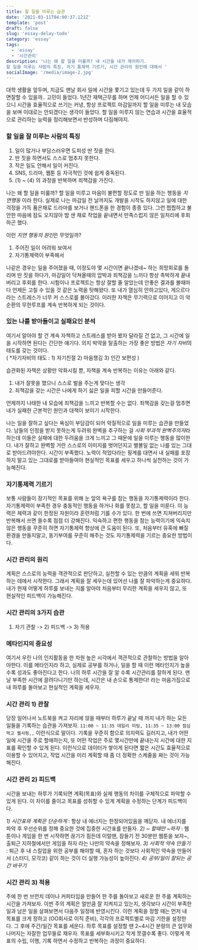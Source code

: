 ```yaml
---
title: 할 일을 미루는 습관
date: '2021-03-11T04:00:37.121Z'
template: 'post'
draft: false
slug: 'essay-delay-todo'
category: 'essay'
tags:
  - 'essay'
  - '시간관리'
description: '나는 왜 할 일을 미룰까? 내 시간을 내가 제어하기.  
할 일을 미루는 사람의 특징, 자기 통제력 기르기, 시간 관리의 원인에 대해서 '
socialImage: '/media/image-2.jpg'
---
```


대학 생활을 앞두며, 지금도 맨날 회사 일에 시간을 쫓기고 있는데 두 가지 일을 같이 하면잘할 수 있을까.. 고민이 들었다. 1년간 재택근무를 하며 언제 어디서든 일을 할 수 있으니 시간을 효율적으로 쓰기는 커녕, 항상 프로젝트 마감일까지 할 일을 미루는 내 모습을 보며 이대로는 안되겠다는 생각이 들었다. 할 일을 미루지 않는 연습과 시간을 효율적으로 관리하는 능력을 정리해보면서 반성하며 다짐해야지.

### 할 일을 잘 미루는 사람의 특징

1. 일이 많거나 부담스러우면 도피성 딴 짓을 한다.
2. 딴 짓을 하면서도 스스로 멈추지 못한다.
3. 작은 일도 안해서 일이 커진다.
4. SNS, 드라마, 웹툰 등 자극적인 것에 쉽게 중독된다.
5. (1) ~ (4) 의 과정을 반복하며 죄책감을 가진다.

나는 왜 할 일을 미룰까? 할 일을 미루고 마음이 불편할 정도로 딴 일을 하는 행동을 _지연행동_ 이라 한다. 실제로 나는 마감일 전 날까지도 개발을 시작도 하지않고 일에 대한 걱정을 가득 품은채로 드라마를 보거나 핸드폰을 한 경험이 종종 있다. 그런 찝찝하고 불안한 마음에 잠도 오지않아 밤 샌 채로 작업을 끝내면서 만족스럽지 않은 일처리에 후회하곤 했다.

이런 *지연 행동의 원인*은 무엇일까?

1. 주어진 일이 어려워 보여서
2. 자기통제력이 부족해서

나같은 경우는 일을 주어졌을 때, 이정도야 몇 시간이면 끝나겠네~ 하는 희망회로를 돌리며 딴 짓을 하다가, 마감일이 닥쳐올때의 압박과 죄책감을 느끼다 항상 촉박하게 끝내버리고 후회를 한다. 시험이나 프로젝트는 항상 잘할 줄 알았는데 안좋은 결과를 볼때마다 언제든 고칠 수 있을 것 같은 노력을 탓해왔다. 또 내가 열심히 안하고있다, 게으르다 라는 스트레스가 너무 커 스스로를 몰아갔다. 이러한 자책은 무기력으로 이어지고 이 악순환의 무한루프를 계속 반복하게 되는 것이다.

### 있는 나를 받아들이고 실패요인 분석

여기서 알아야 할 건 계속 자책하고 스트레스를 받아 봤자 달라질 건 없고, 그 시간에 일을 시작하면 된다는 간단한 얘기다. 의지 박약을 탈출하는 가장 좋은 방법은 *자기 자비*의 태도를 갖는 것이다.  
( \*자기자비의 태도 : 1) 자기친절 2) 마음챙김 3) 인간 보편성 )

습관화된 자책은 상황만 악화시킬 뿐, 자책을 계속 반복하는 이유는 아래와 같다.

1. 내가 잘못을 했으니 스스로 벌을 주는게 맞다는 생각
2. 죄책감을 갖는 시간은 나에게 하기 싫은 일을 피할 시간을 만들어준다.

언제까지 나태한 내 모습에 죄책감을 느끼고 반복할 수는 없다. 죄책감을 갖는걸 멈추면
내가 실패한 근본적인 원인과 대책이 보이기 시작한다.

나는 일을 잘하고 싶다는 욕심이 부담감이 되어 악질적으로 일을 미루는 습관을 만들었다. 남들의 인정을 받지 못하는게 두려워 완벽을 추구하는 걸 *사회 부과적 완벽주의자*라 하는데 이들은 실패에 대한 두려움을 크게 느끼고 그 때문에 일을 미루는 행동을 많이한다.
내가 잘하고 완벽할 거란 스스로의 이미지를 벗어던지고 별볼일 없는 나를 있는 그대로 받아드려야한다. 시간이 부족했다. 노력이 적었다라는 핑계를 대면서 내 실패를 포장하지 말고 있는 그대로를 받아들여아 현실적인 목표를 세우고 하나씩 실천하는 것이 가능해진다.

### 자기통제력 기르기

보통 사람들이 장기적인 목표를 위해 눈 앞의 욕구를 참는 행동을 자기통제력이라 한다. 자기통제력이 부족한 경우 충동적인 행동을 하거나 화를 못참고, 할 일을 미룬다. 이 능력은 체력과 같이 한정된 자원이라 훈련처럼 기를 수가 있다. 한 번에 쓰면 지쳐버리지만 반복해서 쓰면 쓸수록 점점 더 강해진다. 익숙하고 편한 행동을 참는 능력이기에 익숙치 않은 행동을 꾸준히 하면 자기통제력 향상에 큰 도움이 된다.
또, 처음부터 유혹에 빠질 환경을 만들지말고, 동기부여를 꾸준히 해주는 것도 자기통제력을 기르는 중요한 방법이다.

### 시간 관리의 원리

계획은 스스로의 능력을 객관적으로 판단하고, 실천할 수 있는 만큼의 계획을 세워 반복하는 데에서 시작한다. 그래서 계획을 잘 세우는데 있어선 나를 잘 파악하는게 중요하다. 내가 현재 어떻게 하루를 보내는 지를 알아야 처음부터 무리한 계획을 세우지 않고, 또 현실적인 피드백이 가능해진다.

### 시간 관리의 3가지 습관

1. 자기 관찰 -> 2) 피드백 -> 3) 적용

### 메타인지의 중요성

여기서 우린 나의 인지활동을 한 차원 높은 시각에서 객관적으로 관찰하는 방법을 알아야한다. 이를 메타인지라 하고, 실제로 공부를 하거나, 일을 할 때 이런 메타인지가 높을수록 성과도 좋아진다고 한다. 나의 하루 시간을 잘 알 수록 시간관리를 잘하게 된다. 맨날 부족한 시간에 끌려다니기만 하는데, 시간은 내 손으로 통제한다! 라는 마음가짐으로 내 하루를 돌아보고 현실적인 계획을 세우자.

### 시간 관리 1) 관찰

당장 일어나서 노트북을 켜고 자리에 앉을 때부터 하루가 끝날 때 까지 내가 하는 모든 일들을 기록하는 습관을 가져보자.
`11:00 ~ 11:35 데일리 미팅, 11:35 ~ 13:00 점심먹고 웹서핑,,` 이런식으로 말이다. 기록을 꾸준히 함으로 의지력도 길러지고, 내가 어떤 일에 시간을 주로 할애하는지, 또 어떤 작업은 주로 몇시간만에 끝내는지 시간에 대한 지표를 확인할 수 있게 된다.
이런식으로 데이터가 쌓이게 된다면 짧은 시간도 효율적으로 이용할 수 있어지고, 작업 시간을 미리 계획할 때 좀 더 정확한 스케줄을 짜는 것이 가능해진다.

### 시간 관리 2) 피드백

시간을 보내는 하루가 기록되면 계획(목표)와 실제 행동의 차이를 구체적으로 파악할 수 있게 된다. 이 차이를 줄이고 목표를 성취할 수 있게 계획을 수정하는 단계가 피드백이다.

_1) 시간표와 계획은 단순하게_ : 항상 내 에너지는 한정되어있음을 깨닫자. 내 에너지를 파악 후 우선순위를 정해 중요한 것에 집중한 시간표를 만들자.
_2) ~ 할때만 ~하자_ : 웹툰이나 게임을 한 번 시작하면 끊기가 힘든데 이럴땐, 잠들기 전 30분만 웹툰을 보자~, 출퇴근 지하철에서만 게임을 하자 라는 나만의 약속을 정해보자.
_3) 사회적 약속 만들기_ : 퇴근 후 내 스킬업을 위한 공부를 해야할 때, 혼자 하는 것보다 사회적인 약속을 만들어서 (스터디, 모각코) 같이 하는 것이 더 실행 가능성이 높아진다.
_4) 공부/일이 잘되는 공간 바꾸기_

### 시간 관리 3) 적용

주에 한 번 브런치 데이나 커피타임을 만들어 한 주를 돌아보고 새로운 한 주를 계획하는 시간을 가져보자. 이번 주의 계획은 얼만큼 잘 지켜지고 있는지, 생각보다 시간이 부족한 일과 남은 일을 살펴보면서 다음주 일정에 반영시킨다.
이런 계획을 정할 때는 먼저 내 목표를 크게 정하고 (OO회사로 이직 준비), 각각의 프로젝트별로 마감 기한을 설정한다. 그 후에 주간/일간 목표를 세운다.
하루 목표를 설정할 땐 2~4시간 분량의 큰 업무와 나머지는 자잘한 업무들로 채우자. 목표를 세부화시키고 작게 쪼갤수록 좋다.
이렇게 목표의 수립, 이행, 기록 하면서 수정하고 반복하는 과정이 중요하다.
